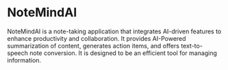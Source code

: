 # NoteMindAI
 NoteMindAI is a note-taking application that integrates AI-driven features to enhance productivity and collaboration. It provides AI-Powered summarization of content, generates action items, and offers text-to-speech note conversion. It is designed to be an efficient tool for managing information. 
